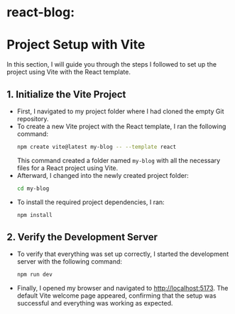 # react-blog:

# Project Setup with Vite

In this section, I will guide you through the steps I followed to set up the project using Vite with the React template.

## 1. Initialize the Vite Project
- First, I navigated to my project folder where I had cloned the empty Git repository.
- To create a new Vite project with the React template, I ran the following command:
  ```bash
  npm create vite@latest my-blog -- --template react
  ```
  This command created a folder named `my-blog` with all the necessary files for a React project using Vite.
- Afterward, I changed into the newly created project folder:
  ```bash
  cd my-blog
  ```
- To install the required project dependencies, I ran:
  ```bash
  npm install
  ```

## 2. Verify the Development Server
- To verify that everything was set up correctly, I started the development server with the following command:
  ```bash
  npm run dev
  ```
- Finally, I opened my browser and navigated to [http://localhost:5173](http://localhost:5173). The default Vite welcome page appeared, confirming that the setup was successful and everything was working as expected.
